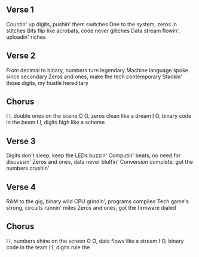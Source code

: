 ## Verse 1
Countin' up digits, pushin' them switches
One to the system, zeros in stitches
Bits flip like acrobats, code never glitches
Data stream flowin', uploadin' riches

## Verse 2
From decimal to binary, numbers turn legendary
Machine language spoke since secondary
Zeros and ones, make the tech contemporary
Stackin' those digits, my hustle hereditary

## Chorus
I I, double ones on the scene
O O, zeros clean like a dream
I O, binary code in the beam
I I, digits high like a scheme

## Verse 3
Digits don't sleep, keep the LEDs buzzin'
Computin' beats, no need for discussin'
Zeros and ones, data never bluffin'
Conversion complete, got the numbers crushin'

## Verse 4
RAM to the gig, binary wild
CPU grindin', programs compiled
Tech game's strong, circuits runnin' miles
Zeros and ones, got the firmware dialed

## Chorus
I I, numbers shine on the screen
O O, data flows like a stream
I O, binary code in the team
I I, digits rule the 
